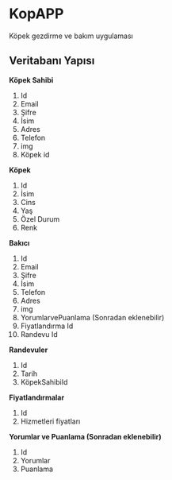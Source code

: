 # KopAPP

Köpek gezdirme ve bakım uygulaması

## Veritabanı Yapısı

**Köpek Sahibi**
1. Id
2. Email
3. Şifre
4. İsim
5. Adres
6. Telefon
7. img
8. Köpek id

**Köpek**
1. Id
2. İsim
3. Cins
4. Yaş
5. Özel Durum
6. Renk

**Bakıcı**
1. Id
2. Email
3. Şifre
4. İsim
5. Telefon
6. Adres
7. img
8. YorumlarvePuanlama (Sonradan eklenebilir)
9. Fiyatlandırma Id
10. Randevu Id

**Randevuler**
1. Id
2. Tarih
3. KöpekSahibiId

**Fiyatlandırmalar**
1. Id
2. Hizmetleri fiyatları

**Yorumlar ve Puanlama (Sonradan eklenebilir)** 
1. Id
2. Yorumlar
3. Puanlama
